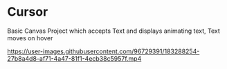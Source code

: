# Cursor
Basic Canvas Project  which accepts Text and displays animating text, Text moves on hover


https://user-images.githubusercontent.com/96729391/183288254-27b8a4d8-af71-4a47-81f1-4ecb38c5957f.mp4


